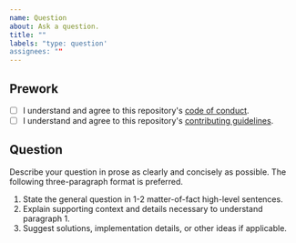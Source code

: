 ```yaml
---
name: Question
about: Ask a question.
title: ""
labels: "type: question'
assignees: ""
---
```


## Prework

* [ ] I understand and agree to this repository's [code of conduct](https://github.com/wlandau/targets/blob/master/CODE_OF_CONDUCT.md).
* [ ] I understand and agree to this repository's [contributing guidelines](https://github.com/wlandau/targets/blob/master/CONTRIBUTING.md).

## Question

Describe your question in prose as clearly and concisely as possible. The following three-paragraph format is preferred.

1. State the general question in 1-2 matter-of-fact high-level sentences.
2. Explain supporting context and details necessary to understand paragraph 1.
3. Suggest solutions, implementation details, or other ideas if applicable.
